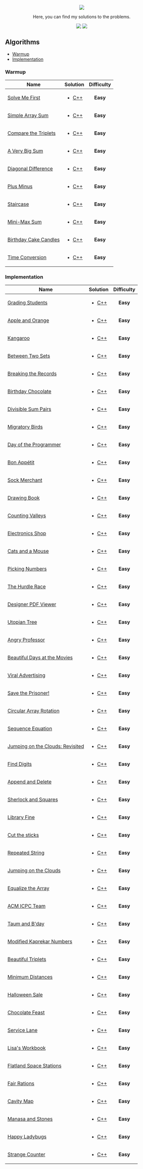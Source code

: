 <p align="center">
    <a href="https://www.hackerrank.com/ugur_snmz95"><img src="https://miro.medium.com/max/5522/1*JhV105AX1GNhHhqc8ZunEg.png"></a>
</p>

<p align="center">Here, you can find my solutions to the problems.</p>

<p align="center">
    <img src="https://img.shields.io/badge/Problems%20Solved-59-brightgreen.svg">
    <img src="https://img.shields.io/badge/Language-C++-red.svg">
</p>

## Algorithms

* [Warmup](https://github.com/ugurcan-sonmez-95/HackerRank_Problems#warmup)
* [Implementation](https://github.com/ugurcan-sonmez-95/HackerRank_Problems#implementation)

### Warmup

| Name | Solution | Difficulty
| ---- | -------- | :--------:
| [Solve Me First](https://www.hackerrank.com/challenges/solve-me-first) | <p align="center"><ul><li>[C++](./Algorithms/Warmup/Solve_Me_First/solve_me_first.cpp)</li><ul></p> | **Easy**
| [Simple Array Sum](https://www.hackerrank.com/challenges/simple-array-sum) | <p align="center"><ul><li>[C++](./Algorithms/Warmup/Simple_Array_Sum/simple_array_sum.cpp)</li><ul></p> |**Easy**
| [Compare the Triplets](https://www.hackerrank.com/challenges/compare-the-triplets) | <p align="center"><ul><li>[C++](./Algorithms/Warmup/Compare_the_Triplets/compare_the_triplets.cpp)</li><ul></p> | **Easy**
| [A Very Big Sum](https://www.hackerrank.com/challenges/a-very-big-sum) | <p align="center"><ul><li>[C++](./Algorithms/Warmup/A_Very_Big_Sum/a_very_big_sum.cpp)</li><ul></p> | **Easy**
| [Diagonal Difference](https://www.hackerrank.com/challenges/diagonal-difference) | <p align="center"><ul><li>[C++](./Algorithms/Warmup/Diagonal_Difference/diagonal_difference.cpp)</li><ul></p> | **Easy**
| [Plus Minus](https://www.hackerrank.com/challenges/plus-minus) | <p align="center"><ul><li>[C++](./Algorithms/Warmup/Plus_Minus/plus_minus.cpp)</li><ul></p> | **Easy**
| [Staircase](https://www.hackerrank.com/challenges/staircase) | <p align="center"><ul><li>[C++](./Algorithms/Warmup/Staircase/staircase.cpp)</li><ul></p> | **Easy**
| [Mini-Max Sum](https://www.hackerrank.com/challenges/mini-max-sum) | <p align="center"><ul><li>[C++](./Algorithms/Warmup/Mini_Max_Sum/mini_max_sum.cpp)</li><ul></p> | **Easy**
| [Birthday Cake Candles](https://www.hackerrank.com/challenges/birthday-cake-candles) | <p align="center"><ul><li>[C++](./Algorithms/Warmup/Birthday_Cake_Candles/birthday_cake_candles.cpp)</li><ul></p> | **Easy**
| [Time Conversion](https://www.hackerrank.com/challenges/time-conversion) | <p align="center"><ul><li>[C++](./Algorithms/Warmup/Time_Conversion/time_conversion.cpp)</li><ul></p> | **Easy**

### Implementation

| Name | Solution | Difficulty
| ---- | -------- | :--------:
| [Grading Students](https://www.hackerrank.com/challenges/grading) | <p align="center"><ul><li>[C++](./Algorithms/Implementation/Grading_Students/grading_students.cpp)</li><ul></p> | **Easy**
| [Apple and Orange](https://www.hackerrank.com/challenges/apple-and-orange) | <p align="center"><ul><li>[C++](./Algorithms/Implementation/Apple_and_Orange/apple_and_orange.cpp)</li><ul></p> | **Easy**
| [Kangaroo](https://www.hackerrank.com/challenges/kangaroo) | <p align="center"><ul><li>[C++](./Algorithms/Implementation/Kangaroo/kangaroo.cpp)</li><ul></p> | **Easy**
| [Between Two Sets](https://www.hackerrank.com/challenges/between-two-sets) | <p align="center"><ul><li>[C++](./Algorithms/Implementation/Between_Two_Sets/between_two_sets.cpp)</li><ul></p> | **Easy**
| [Breaking the Records](https://www.hackerrank.com/challenges/breaking-best-and-worst-records) | <p align="center"><ul><li>[C++](./Algorithms/Implementation/Breaking_the_Records/breaking_the_records.cpp)</li><ul></p> | **Easy**
| [Birthday Chocolate](https://www.hackerrank.com/challenges/the-birthday-bar) | <p align="center"><ul><li>[C++](./Algorithms/Implementation/Birthday_Chocolate/birthday_chocolate.cpp)</li><ul></p> | **Easy**
| [Divisible Sum Pairs](https://www.hackerrank.com/challenges/divisible-sum-pairs) | <p align="center"><ul><li>[C++](./Algorithms/Implementation/Divisible_Sum_Pairs/divisible_sum_pairs.cpp)</li><ul></p> | **Easy**
| [Migratory Birds](https://www.hackerrank.com/challenges/migratory-birds) | <p align="center"><ul><li>[C++](./Algorithms/Implementation/Migratory_Birds/migratory_birds.cpp)</li><ul></p> | **Easy**
| [Day of the Programmer](https://www.hackerrank.com/challenges/day-of-the-programmer) | <p align="center"><ul><li>[C++](./Algorithms/Implementation/Day_of_the_Programmer/day_of_the_programmer.cpp)</li><ul></p> | **Easy**
| [Bon Appétit](https://www.hackerrank.com/challenges/bon-appetit) | <p align="center"><ul><li>[C++](./Algorithms/Implementation/Bon_Appétit/bon_appétit.cpp)</li><ul></p> | **Easy**
| [Sock Merchant](https://www.hackerrank.com/challenges/sock-merchant) | <p align="center"><ul><li>[C++](./Algorithms/Implementation/Sock_Merchant/sock_merchant.cpp)</li><ul></p> | **Easy**
| [Drawing Book](https://www.hackerrank.com/challenges/drawing-book) | <p align="center"><ul><li>[C++](./Algorithms/Implementation/Sock_Merchant/sock_merchant.cpp)</li><ul></p> | **Easy**
| [Counting Valleys](https://www.hackerrank.com/challenges/counting-valleys) | <p align="center"><ul><li>[C++](./Algorithms/Implementation/Counting_Valleys/counting_valleys.cpp)</li><ul></p> | **Easy**
| [Electronics Shop](https://www.hackerrank.com/challenges/electronics-shop) | <p align="center"><ul><li>[C++](./Algorithms/Implementation/Electronics_Shop/electronics_shop.cpp)</li><ul></p> | **Easy**
| [Cats and a Mouse](https://www.hackerrank.com/challenges/cats-and-a-mouse) | <p align="center"><ul><li>[C++](./Algorithms/Implementation/Cats_and_a_Mouse/cats_and_a_mouse.cpp)</li><ul></p> | **Easy**
| [Picking Numbers](https://www.hackerrank.com/challenges/picking-numbers) | <p align="center"><ul><li>[C++](./Algorithms/Implementation/Picking_Numbers/picking_numbers.cpp)</li><ul></p> | **Easy**
| [The Hurdle Race](https://www.hackerrank.com/challenges/the-hurdle-race) | <p align="center"><ul><li>[C++](./Algorithms/Implementation/The_Hurdle_Race/the_hurdle_race.cpp)</li><ul></p> | **Easy**
| [Designer PDF Viewer](https://www.hackerrank.com/challenges/designer-pdf-viewer) | <p align="center"><ul><li>[C++](./Algorithms/Implementation/Designer_PDF_Viewer/designer_pdf_viewer.cpp)</li><ul></p> | **Easy**
| [Utopian Tree](https://www.hackerrank.com/challenges/utopian-tree) | <p align="center"><ul><li>[C++](./Algorithms/Implementation/Utopian_Tree/utopian_tree.cpp)</li><ul></p> | **Easy**
| [Angry Professor](https://www.hackerrank.com/challenges/angry-professor) | <p align="center"><ul><li>[C++](./Algorithms/Implementation/Angry_Professor/angry_professor.cpp)</li><ul></p> | **Easy**
| [Beautiful Days at the Movies](https://www.hackerrank.com/challenges/beautiful-days-at-the-movies) | <p align="center"><ul><li>[C++](./Algorithms/Implementation/Beautiful_Days_at_the_Movies/beautiful_days_at_the_movies.cpp)</li><ul></p> | **Easy**
| [Viral Advertising](https://www.hackerrank.com/challenges/strange-advertising) | <p align="center"><ul><li>[C++](./Algorithms/Implementation/Viral_Advertising/viral_advertising.cpp)</li><ul></p> | **Easy**
| [Save the Prisoner!](https://www.hackerrank.com/challenges/save-the-prisoner) | <p align="center"><ul><li>[C++](./Algorithms/Implementation/Save_the_Prisoner/save_the_prisoner.cpp)</li><ul></p> | **Easy**
| [Circular Array Rotation](https://www.hackerrank.com/challenges/circular-array-rotation) | <p align="center"><ul><li>[C++](./Algorithms/Implementation/Circular_Array_Rotation/circular_array_rotation.cpp)</li><ul></p> | **Easy**
| [Sequence Equation](https://www.hackerrank.com/challenges/permutation-equation) | <p align="center"><ul><li>[C++](./Algorithms/Implementation/Sequence_Equation/sequence_equation.cpp)</li><ul></p> | **Easy**
| [Jumping on the Clouds: Revisited](https://www.hackerrank.com/challenges/jumping-on-the-clouds-revisited) | <p align="center"><ul><li>[C++](./Algorithms/Implementation/Jumping_on_the_Clouds_Revisited/jumping_on_the_clouds_revisited.cpp)</li><ul></p> | **Easy**
| [Find Digits](https://www.hackerrank.com/challenges/find-digits) | <p align="center"><ul><li>[C++](./Algorithms/Implementation/Find_Digits/find_digits.cpp)</li><ul></p> | **Easy**
| [Append and Delete](https://www.hackerrank.com/challenges/append-and-delete) | <p align="center"><ul><li>[C++](./Algorithms/Implementation/Append_and_Delete/append_and_delete.cpp)</li><ul></p> | **Easy**
| [Sherlock and Squares](https://www.hackerrank.com/challenges/sherlock-and-squares) | <p align="center"><ul><li>[C++](./Algorithms/Implementation/Sherlock_and_Squares/sherlock_and_squares.cpp)</li><ul></p> | **Easy**
| [Library Fine](https://www.hackerrank.com/challenges/library-fine) | <p align="center"><ul><li>[C++](./Algorithms/Implementation/Library_Fine/library_fine.cpp)</li><ul></p> | **Easy**
| [Cut the sticks](https://www.hackerrank.com/challenges/cut-the-sticks) | <p align="center"><ul><li>[C++](./Algorithms/Implementation/Cut_the_sticks/cut_the_sticks.cpp)</li><ul></p> | **Easy**
| [Repeated String](https://www.hackerrank.com/challenges/repeated-string) | <p align="center"><ul><li>[C++](./Algorithms/Implementation/Repeated_String/repeated_string.cpp)</li><ul></p> | **Easy**
| [Jumping on the Clouds](https://www.hackerrank.com/challenges/jumping-on-the-clouds) | <p align="center"><ul><li>[C++](./Algorithms/Implementation/Jumping_on_the_Clouds/jumping_on_the_clouds.cpp)</li><ul></p> | **Easy**
| [Equalize the Array](https://www.hackerrank.com/challenges/equality-in-a-array) | <p align="center"><ul><li>[C++](./Algorithms/Implementation/Equalize_the_Array/equalize_the_array.cpp)</li><ul></p> | **Easy**
| [ACM ICPC Team](https://www.hackerrank.com/challenges/acm-icpc-team) | <p align="center"><ul><li>[C++](./Algorithms/Implementation/ACM_ICPC_Team/acm_icpc_team.cpp)</li><ul></p> | **Easy**
| [Taum and B'day](https://www.hackerrank.com/challenges/taum-and-bday) | <p align="center"><ul><li>[C++](./Algorithms/Implementation/Taum_and_Bday/taum_and_bday.cpp)</li><ul></p> | **Easy**
| [Modified Kaprekar Numbers](https://www.hackerrank.com/challenges/kaprekar-numbers) | <p align="center"><ul><li>[C++](./Algorithms/Implementation/Modified_Kaprekar_Numbers/modified_kaprekar_numbers.cpp)</li><ul></p> | **Easy**
| [Beautiful Triplets](https://www.hackerrank.com/challenges/beautiful-triplets) | <p align="center"><ul><li>[C++](./Algorithms/Implementation/Beautiful_Triplets/beautiful_triplets.cpp)</li><ul></p> | **Easy**
| [Minimum Distances](https://www.hackerrank.com/challenges/minimum-distances) | <p align="center"><ul><li>[C++](./Algorithms/Implementation/Minimum_Distances/minimum_distances.cpp)</li><ul></p> | **Easy**
| [Halloween Sale](https://www.hackerrank.com/challenges/halloween-sale) | <p align="center"><ul><li>[C++](./Algorithms/Implementation/Halloween_Sale/halloween_sale.cpp)</li><ul></p> | **Easy**
| [Chocolate Feast](https://www.hackerrank.com/challenges/chocolate-feast) | <p align="center"><ul><li>[C++](./Algorithms/Implementation/Chocolate_Feast/chocolate_feast.cpp)</li><ul></p> | **Easy**
| [Service Lane](https://www.hackerrank.com/challenges/service-lane) | <p align="center"><ul><li>[C++](./Algorithms/Implementation/Service_Lane/service_lane.cpp)</li><ul></p> | **Easy**
| [Lisa's Workbook](https://www.hackerrank.com/challenges/lisa-workbook) | <p align="center"><ul><li>[C++](./Algorithms/Implementation/Lisas_Workbook/lisas_workbook.cpp)</li><ul></p> | **Easy**
| [Flatland Space Stations](https://www.hackerrank.com/challenges/flatland-space-stations) | <p align="center"><ul><li>[C++](./Algorithms/Implementation/Flatland_Space_Stations/flatland_space_stations.cpp)</li><ul></p> | **Easy**
| [Fair Rations](https://www.hackerrank.com/challenges/fair-rations) | <p align="center"><ul><li>[C++](./Algorithms/Implementation/Fair_Rations/fair_rations.cpp)</li><ul></p> | **Easy**
| [Cavity Map](https://www.hackerrank.com/challenges/cavity-map) | <p align="center"><ul><li>[C++](./Algorithms/Implementation/Cavity_Map/cavity_map.cpp)</li><ul></p> | **Easy**
| [Manasa and Stones](https://www.hackerrank.com/challenges/manasa-and-stones) | <p align="center"><ul><li>[C++](./Algorithms/Implementation/Manasa_and_Stones/manasa_and_stones.cpp)</li><ul></p> | **Easy**
| [Happy Ladybugs](https://www.hackerrank.com/challenges/happy-ladybugs) | <p align="center"><ul><li>[C++](./Algorithms/Implementation/Happy_Ladybugs/happy_ladybugs.cpp)</li><ul></p> | **Easy**
| [Strange Counter](https://www.hackerrank.com/challenges/strange-code) | <p align="center"><ul><li>[C++](./Algorithms/Implementation/Strange_Counter/strange_counter.cpp)</li><ul></p> | **Easy**